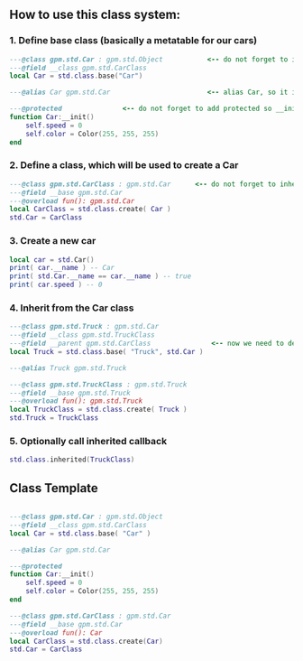## How to use this class system:

### 1. Define base class (basically a metatable for our cars)

```lua
---@class gpm.std.Car : gpm.std.Object           <-- do not forget to inherit from gpm.std.Object
---@field __class gpm.std.CarClass
local Car = std.class.base("Car")

---@alias Car gpm.std.Car                        <-- alias Car, so it is easier for us to reference it in params and etc.

---@protected               <-- do not forget to add protected so __init won't be shown
function Car:__init()
    self.speed = 0
    self.color = Color(255, 255, 255)
end
```

### 2. Define a class, which will be used to create a Car

```lua
---@class gpm.std.CarClass : gpm.std.Car      <-- do not forget to inherit from base
---@field __base gpm.std.Car
---@overload fun(): gpm.std.Car
local CarClass = std.class.create( Car )
std.Car = CarClass
```

### 3. Create a new car

```lua
local car = std.Car()
print( car.__name ) -- Car
print( std.Car.__name == car.__name ) -- true
print( car.speed ) -- 0
```

### 4. Inherit from the Car class

```lua
---@class gpm.std.Truck : gpm.std.Car
---@field __class gpm.std.TruckClass
---@field __parent gpm.std.CarClass               <-- now we need to define the parent, so LuaLS can know how to access our parent
local Truck = std.class.base( "Truck", std.Car )

---@alias Truck gpm.std.Truck

---@class gpm.std.TruckClass : gpm.std.Truck
---@field __base gpm.std.Truck
---@overload fun(): gpm.std.Truck
local TruckClass = std.class.create( Truck )
std.Truck = TruckClass
```

### 5. Optionally call inherited callback
```lua
std.class.inherited(TruckClass)
```

## Class Template
```lua

---@class gpm.std.Car : gpm.std.Object
---@field __class gpm.std.CarClass
local Car = std.class.base( "Car" )

---@alias Car gpm.std.Car

---@protected
function Car:__init()
    self.speed = 0
    self.color = Color(255, 255, 255)
end

---@class gpm.std.CarClass : gpm.std.Car
---@field __base gpm.std.Car
---@overload fun(): Car
local CarClass = std.class.create(Car)
std.Car = CarClass

```

